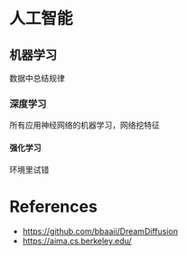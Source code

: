 # 人工智能

## 机器学习 
数据中总结规律
### 深度学习
所有应用神经网络的机器学习，网络挖特征
#### 强化学习
环境里试错

# References
- https://github.com/bbaaii/DreamDiffusion
- https://aima.cs.berkeley.edu/